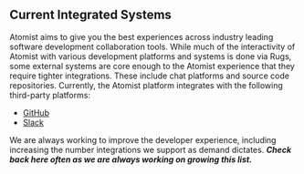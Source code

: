 ## Current Integrated Systems

Atomist aims to give you the best experiences across industry leading
software development collaboration tools.  While much of the
interactivity of Atomist with various development platforms and
systems is done via Rugs, some external systems are core enough to the
Atomist experience that they require tighter integrations.  These
include chat platforms and source code repositories.  Currently, the
Atomist platform integrates with the following third-party platforms:

* [GitHub](https://github.com)
* [Slack](https://slack.com/)

We are always working to improve the developer experience, including
increasing the number integrations we support as demand dictates.
***Check back here often as we are always working on growing this
list.***
